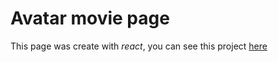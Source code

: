 # Avatar movie page

This page was create with *react*, you can see this project <a href="https://avatar-page.vercel.app/">here</a>